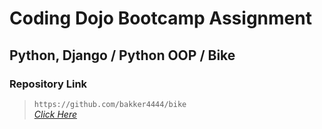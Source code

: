 # Coding Dojo Bootcamp Assignment
## Python, Django / Python OOP / Bike

### Repository Link  

> ``` https://github.com/bakker4444/bike ```  
> _[Click Here](https://github.com/bakker4444/bike)_  
